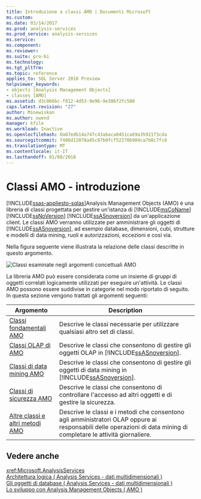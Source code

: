 ```yaml
---
title: Introduzione a classi AMO | Documenti Microsoft
ms.custom: 
ms.date: 03/14/2017
ms.prod: analysis-services
ms.prod_service: analysis-services
ms.service: 
ms.component: 
ms.reviewer: 
ms.suite: pro-bi
ms.technology: 
ms.tgt_pltfrm: 
ms.topic: reference
applies_to: SQL Server 2016 Preview
helpviewer_keywords:
- objects [Analysis Management Objects]
- classes [AMO]
ms.assetid: d3c066bc-f812-4d53-9e96-9e306f2fc580
caps.latest.revision: "27"
author: Minewiskan
ms.author: owend
manager: kfile
ms.workload: Inactive
ms.openlocfilehash: 0a07edb14a747c43abaca0451ca69a35921f3cda
ms.sourcegitcommit: f486d12078a45c87b0fcf52270b904ca7b0c7fc8
ms.translationtype: MT
ms.contentlocale: it-IT
ms.lasthandoff: 01/08/2018
---
```

# <a name="amo-classes---introduction"></a>Classi AMO - introduzione
[!INCLUDE[ssas-appliesto-sqlas](../../../includes/ssas-appliesto-sqlas.md)]Analysis Management Objects (AMO) è una libreria di classi progettata per gestire un'istanza di [!INCLUDE[msCoName](../../../includes/msconame-md.md)] [!INCLUDE[ssNoVersion](../../../includes/ssnoversion-md.md)] [!INCLUDE[ssASnoversion](../../../includes/ssasnoversion-md.md)] da un'applicazione client. Le classi AMO verranno utilizzate per amministrare gli oggetti di [!INCLUDE[ssASnoversion](../../../includes/ssasnoversion-md.md)], ad esempio database, dimensioni, cubi, strutture e modelli di data mining, ruoli e autorizzazioni, eccezioni e così via.  
  
 Nella figura seguente viene illustrata la relazione delle classi descritte in questo argomento.  
  
 ![Classi esaminate negli argomenti concettuali AMO](../../../analysis-services/multidimensional-models/analysis-management-objects/media/amo-reviewedclasses.gif "classi esaminate negli argomenti concettuali di AMO")  
  
 La libreria AMO può essere considerata come un insieme di gruppi di oggetti correlati logicamente utilizzati per eseguire un'attività. Le classi AMO possono essere suddivise in categorie nel modo riportato di seguito. In questa sezione vengono trattati gli argomenti seguenti:  
  
|Argomento|Description|  
|-----------|-----------------|  
|[Classi fondamentali AMO](../../../analysis-services/multidimensional-models/analysis-management-objects/amo-fundamental-classes.md)|Descrive le classi necessarie per utilizzare qualsiasi altro set di classi.|  
|[Classi OLAP di AMO](../../../analysis-services/multidimensional-models/analysis-management-objects/amo-olap-classes.md)|Descrive le classi che consentono di gestire gli oggetti OLAP in [!INCLUDE[ssASnoversion](../../../includes/ssasnoversion-md.md)].|  
|[Classi di data mining AMO](../../../analysis-services/multidimensional-models/analysis-management-objects/amo-data-mining-classes.md)|Descrive le classi che consentono di gestire gli oggetti di data mining in [!INCLUDE[ssASnoversion](../../../includes/ssasnoversion-md.md)].|  
|[Classi di sicurezza AMO](../../../analysis-services/multidimensional-models/analysis-management-objects/amo-security-classes.md)|Descrive le classi che consentono di controllare l'accesso ad altri oggetti e di gestire la sicurezza.|  
|[Altre classi e altri metodi AMO](../../../analysis-services/multidimensional-models/analysis-management-objects/amo-other-classes-and-methods.md)|Descrive le classi e i metodi che consentono agli amministratori OLAP oppure ai responsabili delle operazioni di data mining di completare le attività giornaliere.|  
  
## <a name="see-also"></a>Vedere anche  
 <xref:Microsoft.AnalysisServices>   
 [Architettura logica &#40; Analysis Services - dati multidimensionali &#41;](../../../analysis-services/multidimensional-models/olap-logical/understanding-microsoft-olap-logical-architecture.md)   
 [Gli oggetti di database &#40; Analysis Services - dati multidimensionali &#41;](../../../analysis-services/multidimensional-models/olap-logical/database-objects-analysis-services-multidimensional-data.md)   
 [Lo sviluppo con Analysis Management Objects &#40; AMO &#41;](../../../analysis-services/multidimensional-models/analysis-management-objects/developing-with-analysis-management-objects-amo.md)  
  
  

